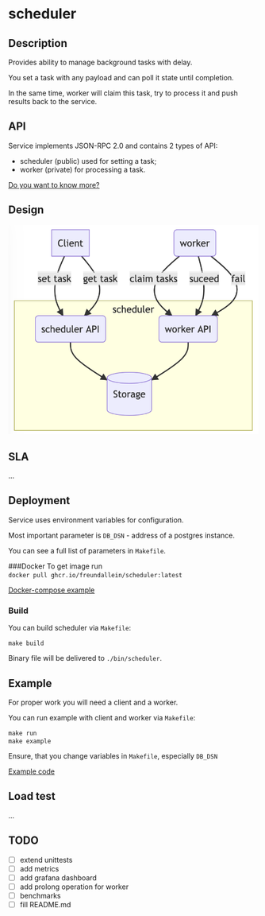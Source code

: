 # scheduler

## Description

Provides ability to manage background tasks with delay.

You set a task with any payload and can poll it state until completion.

In the same time, worker will claim this task, try to process it and push results back to the service.

## API
Service implements JSON-RPC 2.0 and contains 2 types of API:
- scheduler (public) used for setting a task;
- worker (private) for processing a task.

[Do you want to know more?](https://github.com/freundallein/scheduler/blob/master/docs/api_v0.md)

## Design
![Alt text](https://github.com/freundallein/scheduler/blob/master/docs/design.png)

## SLA

...

## Deployment
Service uses environment variables for configuration.

Most important parameter is `DB_DSN` - address of a postgres instance.

You can see a full list of parameters in `Makefile`.

###Docker
To get image run  
`docker pull ghcr.io/freundallein/scheduler:latest`


[Docker-compose example](https://github.com/freundallein/scheduler/blob/master/docker/docker-compose.yml)

### Build 

You can build scheduler via `Makefile`:
```
make build
```
Binary file will be delivered to `./bin/scheduler`.

## Example
For proper work you will need a client and a worker.

You can run example with client and worker via `Makefile`:
```
make run
make example
```
Ensure, that you change variables in `Makefile`, especially `DB_DSN`

[Example code](https://github.com/freundallein/scheduler/blob/master/docs/example/main.go)

## Load test

...

## TODO
- [ ] extend unittests
- [ ] add metrics
- [ ] add grafana dashboard
- [ ] add prolong operation for worker
- [ ] benchmarks
- [ ] fill README.md